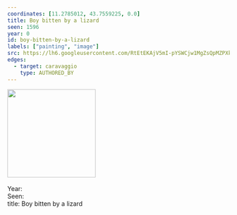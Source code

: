 ```yaml
---
coordinates: [11.2785012, 43.7559225, 0.0]
title: Boy bitten by a lizard
seen: 1596
year: 0
id: boy-bitten-by-a-lizard
labels: ["painting", "image"]
src: https://lh6.googleusercontent.com/RtEtEKAjV5mI-pYSWCjw1MgZsQpMZPXke57L3L4HAAuEuABci6HuSrIu2vV2f6k2KlHid9MClpInYBa-ywrlJpxRLkaU2QY1N06cdwswnZmXJXoDWP4GmUsdJ36WJ2Pe6Q
edges:
  - target: caravaggio
    type: AUTHORED_BY
---
```


<img src="https://lh6.googleusercontent.com/RtEtEKAjV5mI-pYSWCjw1MgZsQpMZPXke57L3L4HAAuEuABci6HuSrIu2vV2f6k2KlHid9MClpInYBa-ywrlJpxRLkaU2QY1N06cdwswnZmXJXoDWP4GmUsdJ36WJ2Pe6Q" height="200" width="auto" /><br><br>Year: <br>Seen: <br>title: Boy bitten by a lizard